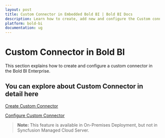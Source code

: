 ```yaml
---
layout: post
title: Custom Connector in Embedded Bold BI | Bold BI Docs
description: Learn how to create, add new and configure the Custom connector in Embedded Bold BI. Also learn how to use the custom connector in Bold BI application.
platform: bold-bi
documentation: ug
---
```


# Custom Connector in Bold BI

This section explains how to create and configure a custom connector in the Bold BI Enterprise.

## You can explore about Custom Connector in detail here

   [Create Custom Connector](/working-with-data-sources/custom-connector/create-custom-connector/)

   [Configure Custom Connector](/working-with-data-sources/custom-connector/configure-custom-connector/)

> **Note:** This feature is available in On-Premises Deployment, but not in Syncfusion Managed Cloud Server.